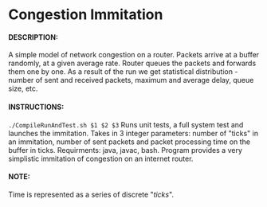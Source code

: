 # Congestion Immitation
#### DESCRIPTION:

A simple model of network congestion on a router. Packets arrive at a buffer randomly, at a given average rate. Router queues the packets and forwards them one by one.
As a result of the run we get statistical distribution - number of sent and received packets, maximum and average delay, queue size, etc.

#### INSTRUCTIONS:

`./CompileRunAndTest.sh $1 $2 $3`
Runs unit tests, a full system test and launches the immitation. Takes in 3 integer parameters: number of "ticks" in an immitation, number of sent packets and packet processing time on the buffer in ticks. Requirments: java, javac, bash.
Program provides a very simplistic immitation of congestion on an internet router.

#### NOTE:

Time is represented as a series of discrete "_ticks_".
